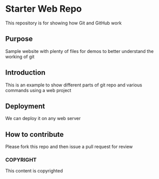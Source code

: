 # Starter Web Repo

This repository is for showing how Git and GitHub work

## Purpose

Sample website with plenty of files for demos to better understand the working of git

## Introduction

This is an example to show different parts of git repo and various commands using a web project

## Deployment

We can deploy it on any web server

## How to contribute

Please fork this repo and then issue a pull request for review

### COPYRIGHT
This content is copyrighted